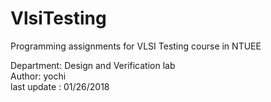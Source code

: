 # VlsiTesting
Programming assignments for VLSI Testing course in NTUEE

Department: Design and Verification lab                  
Author: yochi                                           
last update : 01/26/2018 
